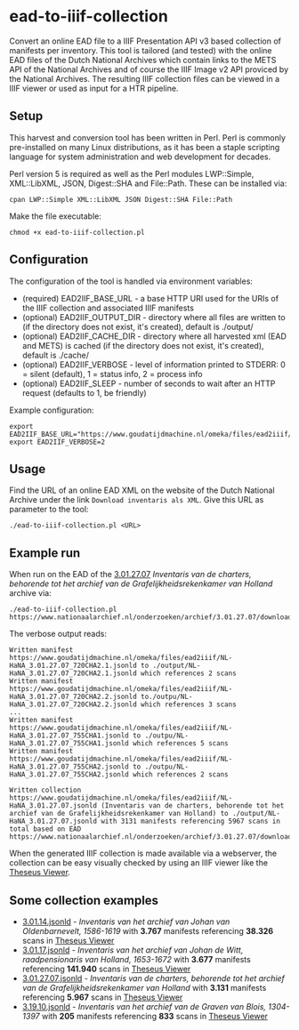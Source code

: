 # ead-to-iiif-collection
Convert an online EAD file to a IIIF Presentation API v3 based collection of manifests per inventory. This tool is tailored (and tested) with the online EAD files of the Dutch National Archives which contain links to the METS API of the National Archives and of course the IIIF Image v2 API proviced by the National Archives.
The resulting IIIF collection files can be viewed in a IIIF viewer or used as input for a HTR pipeline.

## Setup

This harvest and conversion tool has been written in Perl. Perl is commonly pre-installed on many Linux distributions, as it has been a staple scripting language for system administration and web development for decades.

Perl version 5 is required as well as the Perl modules LWP::Simple, XML::LibXML, JSON, Digest::SHA and File::Path. These can be installed via:
```
cpan LWP::Simple XML::LibXML JSON Digest::SHA File::Path
```

Make the file executable:
```
chmod +x ead-to-iiif-collection.pl
```

## Configuration

The configuration of the tool is handled via environment variables:

- (required) EAD2IIF_BASE_URL - a base HTTP URI used for the URIs of the IIIF collection and associated IIIF manifests
- (optional) EAD2IIF_OUTPUT_DIR - directory where all files are written to (if the directory does not exist, it's created), default is ./output/
- (optional) EAD2IIF_CACHE_DIR - directory where all harvested xml (EAD and METS) is cached (if the directory does not exist, it's created), default is ./cache/
- (optional) EAD2IIF_VERBOSE - level of information printed to STDERR: 0 = silent (default), 1 = status info, 2 = process info
- (optional) EAD2IIF_SLEEP - number of seconds to wait after an HTTP request (defaults to 1, be friendly)

Example configuration:
```
export EAD2IIF_BASE_URL="https://www.goudatijdmachine.nl/omeka/files/ead2iiif/"
export EAD2IIF_VERBOSE=2
```

## Usage

Find the URL of an online EAD XML on the website of the Dutch National Archive under the link `Download inventaris als XML`. Give this URL as parameter to the tool:
```
./ead-to-iiif-collection.pl <URL>
```

## Example run

When run on the EAD of the [3.01.27.07](https://www.nationaalarchief.nl/onderzoeken/archief/3.01.27.07)  _Inventaris van de charters, behorende tot het archief van de Grafelijkheidsrekenkamer van Holland_ archive via: 
```
./ead-to-iiif-collection.pl https://www.nationaalarchief.nl/onderzoeken/archief/3.01.27.07/download/xml
```

The verbose output reads:
```
Written manifest https://www.goudatijdmachine.nl/omeka/files/ead2iiif/NL-HaNA_3.01.27.07_720CHA2.1.jsonld to ./output/NL-HaNA_3.01.27.07_720CHA2.1.jsonld which references 2 scans
Written manifest https://www.goudatijdmachine.nl/omeka/files/ead2iiif/NL-HaNA_3.01.27.07_720CHA2.2.jsonld to./outpu/NL-HaNA_3.01.27.07_720CHA2.2.jsonld which references 3 scans
...
Written manifest https://www.goudatijdmachine.nl/omeka/files/ead2iiif/NL-HaNA_3.01.27.07_755CHA1.jsonld to ./outpu/NL-HaNA_3.01.27.07_755CHA1.jsonld which references 5 scans
Written manifest https://www.goudatijdmachine.nl/omeka/files/ead2iiif/NL-HaNA_3.01.27.07_755CHA2.jsonld to ./outpu/NL-HaNA_3.01.27.07_755CHA2.jsonld which references 2 scans

Written collection https://www.goudatijdmachine.nl/omeka/files/ead2iiif/NL-HaNA_3.01.27.07.jsonld (Inventaris van de charters, behorende tot het archief van de Grafelijkheidsrekenkamer van Holland) to ./output/NL-HaNA_3.01.27.07.jsonld with 3131 manifests referencing 5967 scans in total based on EAD https://www.nationaalarchief.nl/onderzoeken/archief/3.01.27.07/download/xml
```

When the generated IIIF collection is made available via a webserver, the collection can be easy visually checked by using an IIIF viewer like the [Theseus Viewer](https://theseusviewer.org/).

## Some collection examples

- [3.01.14.jsonld](https://www.goudatijdmachine.nl/omeka/files/ead2iiif/NL-HaNA_3.01.14.jsonld) - _Inventaris van het archief van Johan van Oldenbarnevelt, 1586-1619_ with **3.767** manifests referencing **38.326** scans in [Theseus Viewer](https://theseusviewer.org/?iiif-content=https://www.goudatijdmachine.nl/omeka/files/ead2iiif/NL-HaNA_3.01.14.jsonld)
- [3.01.17.jsonld](https://www.goudatijdmachine.nl/omeka/files/ead2iiif/NL-HaNA_3.01.17.jsonld) - _Inventaris van het archief van Johan de Witt, raadpensionaris van Holland, 1653-1672_ with **3.677** manifests referencing **141.940** scans in [Theseus Viewer](https://theseusviewer.org/?iiif-content=https://www.goudatijdmachine.nl/omeka/files/ead2iiif/NL-HaNA_3.01.17.jsonld)
- [3.01.27.07.jsonld](https://www.goudatijdmachine.nl/omeka/files/ead2iiif/NL-HaNA_3.01.27.07.jsonld) - _Inventaris van de charters, behorende tot het archief van de Grafelijkheidsrekenkamer van Holland_ with **3.131** manifests referencing **5.967** scans in [Theseus Viewer](https://theseusviewer.org/?iiif-content=https://www.goudatijdmachine.nl/omeka/files/ead2iiif/NL-HaNA_3.01.27.07.jsonld)
- [3.19.10.jsonld](https://www.goudatijdmachine.nl/omeka/files/ead2iiif/NL-HaNA_3.19.10.jsonld) - _Inventaris van het archief van de Graven van Blois, 1304-1397_ with **205** manifests referencing **833** scans in [Theseus Viewer](https://theseusviewer.org/?iiif-content=https://www.goudatijdmachine.nl/omeka/files/ead2iiif/NL-HaNA_3.19.10.jsonld)
